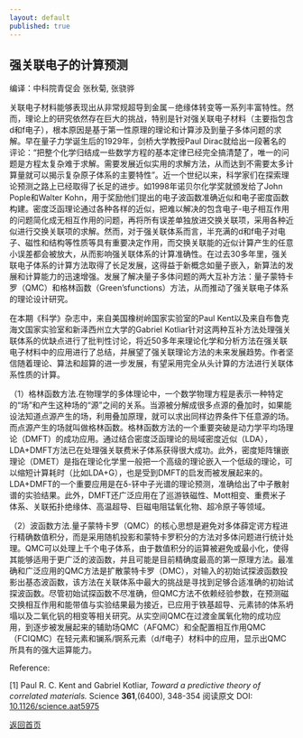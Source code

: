 ```yaml
---
layout: default
published: true
---
```


## 强关联电子的计算预测

编译：中科院青促会 张秋菊, 张骁骅

关联电子材料能够表现出从非常规超导到金属－绝缘体转变等一系列丰富特性。然而，理论上的研究依然存在巨大的挑战，特别是针对强关联电子材料（主要指包含d和f电子），根本原因是基于第一性原理的理论和计算涉及到量子多体问题的求解。早在量子力学诞生后的1929年，剑桥大学教授Paul Dirac就给出一段著名的评论：“把整个化学归结成一些数学方程的基本定律已经完全搞清楚了，唯一的问题是方程太复杂难于求解。需要发展近似实用的求解方法，从而达到不需要太多计算量就可以揭示复杂原子体系的主要特性”。近一个世纪以来，科学家们在探索理论预测之路上已经取得了长足的进步。如1998年诺贝尔化学奖就颁发给了John Pople和Walter Kohn，用于奖励他们提出的电子波函数准确近似和电子密度函数构建。密度泛函理论通过各种各样的近似，把难以解决的包含电子-电子相互作用的问题简化成无相互作用的问题，再将所有误差单独放进交换关联项，采用各种近似进行交换关联项的求解。然而，对于强关联体系而言，半充满的d和f电子对电子、磁性和结构等性质等具有重要决定作用，而交换关联能的近似计算产生的任意小误差都会被放大，从而影响强关联体系的计算准确性。在过去30多年里，强关联电子体系的计算方法取得了长足发展，这得益于新概念如量子嵌入，新算法的发展和计算能力的迅速增强。发展了解决量子多体问题的两大互补方法：量子蒙特卡罗（QMC）和格林函数（Green’sfunctions）方法，从而推动了强关联电子体系的理论设计研究。
 
在本期《科学》杂志中，来自美国橡树岭国家实验室的Paul Kent以及来自布鲁克海文国家实验室和新泽西州立大学的Gabriel Kotliar针对这两种互补方法处理强关联体系的优缺点进行了批判性讨论，将近50多年来理论化学和分析方法在强关联电子材料中的应用进行了总结，并展望了强关联理论方法的未来发展趋势。作者坚信随着理论、算法和超算的进一步发展，有望采用完全从头计算的方法进行关联体系性质的计算。

（1）格林函数方法.在物理学的多体理论中，一个数学物理方程是表示一种特定的“场”和产生这种场的“源”之间的关系。当源被分解成很多点源的叠加时，如果能设法知道点源产生的场，利用叠加原理，就可以求出同样边界条件下任意源的场。而点源产生的场就叫做格林函数。格林函数方法的一个重要突破是动力学平均场理论（DMFT）的成功应用。通过结合密度泛函理论的局域密度近似（LDA），LDA+DMFT方法已在处理强关联费米子体系获得很大成功。此外，密度矩阵镶嵌理论（DMET）是指在理论化学里一般把一个高级的理论嵌入一个低级的理论，可以缩短计算耗时（比如LDA+G），也是受到DMFT的启发而被发展起来的。LDA+DMFT的一个重要应用是在δ-钚中子光谱的理论预测，准确给出了中子散射谱的实验结果。此外，DMFT还广泛应用在了巡游铁磁性、Mott相变、重费米子体系、关联拓扑绝缘体、高温超导、巨磁电阻锰氧化物、超冷原子等领域。

（2）波函数方法.量子蒙特卡罗（QMC）的核心思想是避免对多体薛定谔方程进行精确数值积分，而是采用随机投影和蒙特卡罗积分的方法对多体问题进行统计处理。QMC可以处理上千个电子体系，由于数值积分的运算被避免或最小化，使得其能够适用于更广泛的波函数，并且可能是目前精确度最高的第一原理方法。最准确和广泛应用的QMC方法是扩散蒙特卡罗（DMC），对输入的初始试探波函数投影出基态波函数，该方法在关联体系中最大的挑战是寻找到足够合适准确的初始试探波函数。尽管初始试探函数不尽准确，但QMC方法不依赖经验参数，在预测磁交换相互作用和能带值与实验结果最为接近，已应用于铁基超导、元素铈的体系坍塌以及二氧化钒的相变等相关研究。从实空间QMC在过渡金属氧化物的成功应用，到逐步被发展起来的辅助场QMC（AFQMC）和全配置相互作用QMC（FCIQMC）在轻元素和镧系/锕系元素（d/f电子）材料中的应用，显示出QMC所具有的强大运算能力。

Reference: 

[1] Paul R. C. Kent and Gabriel Kotliar, *Toward a predictive theory of correlated materials.* Science **361**,(6400), 348-354
阅读原文 DOI: [10.1126/science.aat5975](https://science.sciencemag.org/content/361/6400/348)


[返回首页](./index.md)
